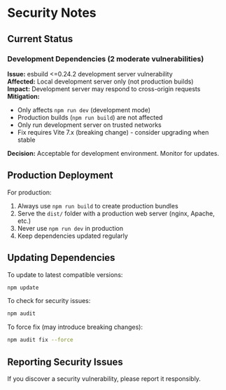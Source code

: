 # Security Notes

## Current Status

### Development Dependencies (2 moderate vulnerabilities)

**Issue:** esbuild <=0.24.2 development server vulnerability  
**Affected:** Local development server only (not production builds)  
**Impact:** Development server may respond to cross-origin requests  
**Mitigation:** 
- Only affects `npm run dev` (development mode)
- Production builds (`npm run build`) are not affected
- Only run development server on trusted networks
- Fix requires Vite 7.x (breaking change) - consider upgrading when stable

**Decision:** Acceptable for development environment. Monitor for updates.

## Production Deployment

For production:
1. Always use `npm run build` to create production bundles
2. Serve the `dist/` folder with a production web server (nginx, Apache, etc.)
3. Never use `npm run dev` in production
4. Keep dependencies updated regularly

## Updating Dependencies

To update to latest compatible versions:
```bash
npm update
```

To check for security issues:
```bash
npm audit
```

To force fix (may introduce breaking changes):
```bash
npm audit fix --force
```

## Reporting Security Issues

If you discover a security vulnerability, please report it responsibly.


